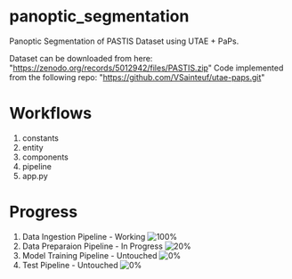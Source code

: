 # panoptic_segmentation
Panoptic Segmentation of PASTIS Dataset using UTAE + PaPs. 

Dataset can be downloaded from here: "https://zenodo.org/records/5012942/files/PASTIS.zip"
Code implemented from the following repo: "https://github.com/VSainteuf/utae-paps.git"

# Workflows

1. constants
2. entity
3. components
4. pipeline
5. app.py


# Progress

1. Data Ingestion Pipeline - Working  ![100%](https://progress-bar.dev/100)
2. Data Preparaion Pipeline - In Progress ![20%](https://progress-bar.dev/20)
3. Model Training Pipeline - Untouched ![0%](https://progress-bar.dev/0)
4. Test Pipeline - Untouched ![0%](https://progress-bar.dev/0)

